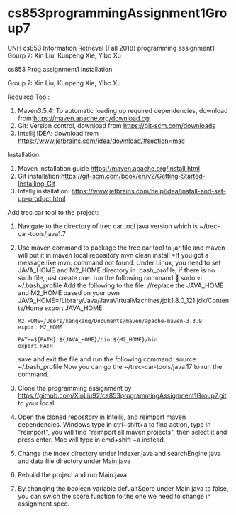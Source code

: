 # cs853programmingAssignment1Group7

UNH cs853 Information Retrieval (Fall 2018) programming assignment1
Gourp 7: Xin Liu, Kunpeng Xie, Yibo Xu


cs853 Prog assignment1 installation

Group 7: Xin Liu, Kunpeng Xie, Yibo Xu



Required Tool:

1. Maven3.5.4: To automatic loading up required dependencies, download from:https://maven.apache.org/download.cgi
2. Git: Version control, download from https://git-scm.com/downloads
3. Intellij IDEA: download from https://www.jetbrains.com/idea/download/#section=mac



Installation:

1. Maven installation guide https://maven.apache.org/install.html
2. Git installation:https://git-scm.com/book/en/v2/Getting-Started-Installing-Git
3. Intellij installation: https://www.jetbrains.com/help/idea/install-and-set-up-product.html



Add trec car tool to the project:

1. Navigate to the directory of trec car tool java version which is ~/trec-car-tools/java1.7
2. Use maven command to package the trec car tool to jar file and maven will put it in maven local repository
       mvn clean install
   *If you got a message like mvn: command not found. Under Linux, you need to set JAVA_HOME and M2_HOME directory in .bash_profile, if there is no such file, just create one. run the following command 
   
       sudo vi ~/.bash_profile
   Add the following to the file:
       //replace the JAVA_HOME and M2_HOME based on your own
       JAVA_HOME=/Library/Java/JavaVirtualMachines/jdk1.8.0_121.jdk/Contents/Home
       export JAVA_HOME
        
       M2_HOME=/Users/kangkang/Documents/maven/apache-maven-3.3.9
       export M2_HOME
        
       PATH=${PATH}:${JAVA_HOME}/bin:${M2_HOME}/bin
       export PATH
   save and exit the file and run the following command:
       source ~/.bash_profile
   Now you can go the ~/trec-car-tools/java.17 to run the command.

1. Clone the programming assignment by https://github.com/XinLiu92/cs853programmingAssignment1Group7.git to your local. 
2. Open the cloned repository in Intellij, and reimport maven dependencies.
   Windows type in ctrl+shift+a to find action, type in "reimport", you will find "reimport all maven projects", then select it and press enter. Mac will type in cmd+shift +a instead. 
3. Change the index directory under Indexer.java and searchEngine.java and data file directory under Main.java
4. Rebuild the project and run Main.java
5. By changing the boolean variable defualtScore under Main.java to false, you can swich the score function to the one we need to change in assignment spec.
